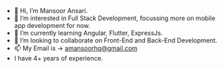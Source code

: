 - 👋 Hi, I’m Mansoor Ansari.
- 👀 I’m interested in Full Stack Development, focussing more on mobile app development for now.
- 🌱 I’m currently learning Angular, Flutter, ExpressJs.
- 💞️ I’m looking to collaborate on Front-End and Back-End Development.
- 📫 My Email is -> amansoorhq@gmail.com
- I have 4+ years of experience.

<!---
amansoorhq/amansoorhq is a ✨ special ✨ repository because its `README.md` (this file) appears on your GitHub profile.
You can click the Preview link to take a look at your changes.
--->
